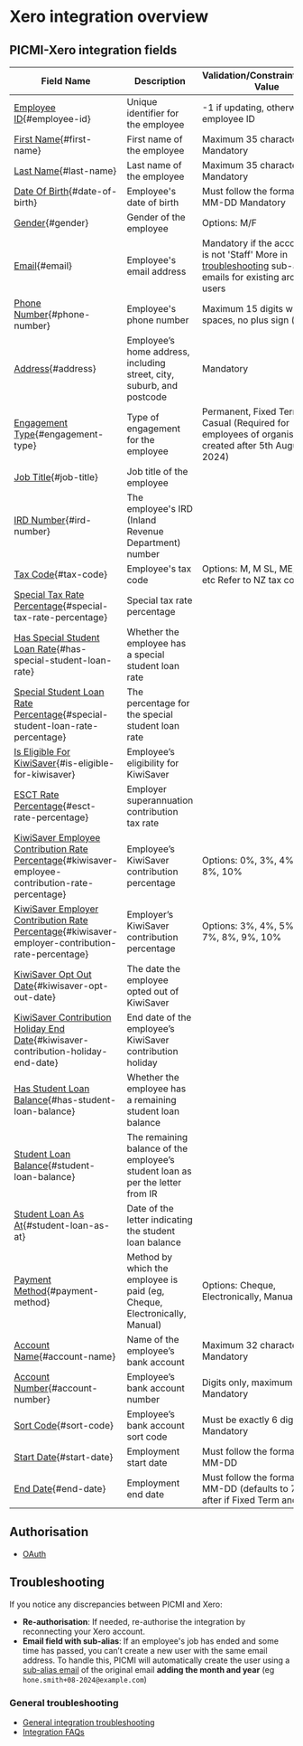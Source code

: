 # Xero integration overview

## PICMI-Xero integration fields

| Field Name                                                                                                                                            | Description                                                                    | Validation/Constraint/Default Value                                                                                                   | Source                    |
|-------------------------------------------------------------------------------------------------------------------------------------------------------|--------------------------------------------------------------------------------|---------------------------------------------------------------------------------------------------------------------------------------|---------------------------|
| [Employee ID](#employee-id){#employee-id}                                                                                                             | Unique identifier for the employee                                             | -1 if updating, otherwise uses employee ID                                                                                            | Integration Configuration |
| [First Name](#first-name){#first-name}                                                                                                                | First name of the employee                                                     | Maximum 35 characters Mandatory                                                                                                       | Personal Information      |
| [Last Name](#last-name){#last-name}                                                                                                                   | Last name of the employee                                                      | Maximum 35 characters Mandatory                                                                                                       | Personal Information      |
| [Date Of Birth](#date-of-birth){#date-of-birth}                                                                                                       | Employee's date of birth                                                       | Must follow the format YYYY-MM-DD Mandatory                                                                                           | Job                       |
| [Gender](#gender){#gender}                                                                                                                            | Gender of the employee                                                         | Options: M/F                                                                                                                          | Personal Information      |
| [Email](#email){#email}                                                                                                                               | Employee's email address                                                       | Mandatory if the account type is not 'Staff' More in [troubleshooting](#troubleshooting) sub-alias emails for existing archived users | Job                       |
| [Phone Number](#phone-number){#phone-number}                                                                                                          | Employee's phone number                                                        | Maximum 15 digits with single spaces, no plus sign (+)                                                                                | Personal Information      |
| [Address](#address){#address}                                                                                                                         | Employee’s home address, including street, city, suburb, and postcode          | Mandatory                                                                                                                             | Personal Information      |
| [Engagement Type](#engagement-type){#engagement-type}                                                                                                 | Type of engagement for the employee                                            | Permanent, Fixed Term, Casual (Required for employees of organisations created after 5th August 2024)                                 | Integration Configuration |
| [Job Title](#job-title){#job-title}                                                                                                                   | Job title of the employee                                                      |                                                                                                                                       | Job                       |
| [IRD Number](#ird-number){#ird-number}                                                                                                                | The employee's IRD (Inland Revenue Department) number                          |                                                                                                                                       | Personal Information      |
| [Tax Code](#tax-code){#tax-code}                                                                                                                      | Employee's tax code                                                            | Options: M, M SL, ME, ME SL, etc Refer to NZ tax codes                                                                                | Personal Information      |
| [Special Tax Rate Percentage](#special-tax-rate-percentage){#special-tax-rate-percentage}                                                             | Special tax rate percentage                                                    |                                                                                                                                       | Personal Information      |
| [Has Special Student Loan Rate](#has-special-student-loan-rate){#has-special-student-loan-rate}                                                       | Whether the employee has a special student loan rate                           |                                                                                                                                       | Personal Information      |
| [Special Student Loan Rate Percentage](#special-student-loan-rate-percentage){#special-student-loan-rate-percentage}                                  | The percentage for the special student loan rate                               |                                                                                                                                       | Personal Information      |
| [Is Eligible For KiwiSaver](#is-eligible-for-kiwisaver){#is-eligible-for-kiwisaver}                                                                   | Employee’s eligibility for KiwiSaver                                           |                                                                                                                                       | Job                       |
| [ESCT Rate Percentage](#esct-rate-percentage){#esct-rate-percentage}                                                                                  | Employer superannuation contribution tax rate                                  |                                                                                                                                       | Job                       |
| [KiwiSaver Employee Contribution Rate Percentage](#kiwisaver-employee-contribution-rate-percentage){#kiwisaver-employee-contribution-rate-percentage} | Employee’s KiwiSaver contribution percentage                                   | Options: 0%, 3%, 4%, 6%, 8%, 10%                                                                                                      | Personal Information      |
| [KiwiSaver Employer Contribution Rate Percentage](#kiwisaver-employer-contribution-rate-percentage){#kiwisaver-employer-contribution-rate-percentage} | Employer’s KiwiSaver contribution percentage                                   | Options: 3%, 4%, 5%, 6%, 7%, 8%, 9%, 10%                                                                                              | Integration Configuration |
| [KiwiSaver Opt Out Date](#kiwisaver-opt-out-date){#kiwisaver-opt-out-date}                                                                            | The date the employee opted out of KiwiSaver                                   |                                                                                                                                       | Job                       |
| [KiwiSaver Contribution Holiday End Date](#kiwisaver-contribution-holiday-end-date){#kiwisaver-contribution-holiday-end-date}                         | End date of the employee’s KiwiSaver contribution holiday                      |                                                                                                                                       | Job                       |
| [Has Student Loan Balance](#has-student-loan-balance){#has-student-loan-balance}                                                                      | Whether the employee has a remaining student loan balance                      |                                                                                                                                       | Personal Information      |
| [Student Loan Balance](#student-loan-balance){#student-loan-balance}                                                                                  | The remaining balance of the employee’s student loan as per the letter from IR |                                                                                                                                       | Personal Information      |
| [Student Loan As At](#student-loan-as-at){#student-loan-as-at}                                                                                        | Date of the letter indicating the student loan balance                         |                                                                                                                                       | Personal Information      |
| [Payment Method](#payment-method){#payment-method}                                                                                                    | Method by which the employee is paid (eg, Cheque, Electronically, Manual)      | Options: Cheque, Electronically, Manual                                                                                               | Integration Configuration |
| [Account Name](#account-name){#account-name}                                                                                                          | Name of the employee’s bank account                                            | Maximum 32 characters Mandatory                                                                                                       | Personal Information      |
| [Account Number](#account-number){#account-number}                                                                                                    | Employee’s bank account number                                                 | Digits only, maximum 8 digits Mandatory                                                                                               | Personal Information      |
| [Sort Code](#sort-code){#sort-code}                                                                                                                   | Employee’s bank account sort code                                              | Must be exactly 6 digits Mandatory                                                                                                    | Personal Information      |
| [Start Date](#start-date){#start-date}                                                                                                                | Employment start date                                                          | Must follow the format YYYY-MM-DD                                                                                                     | Job                       |
| [End Date](#end-date){#end-date}                                                                                                                      | Employment end date                                                            | Must follow the format YYYY-MM-DD (defaults to 7 days after if Fixed Term and empty)                                                  | Job                       |

## Authorisation

* [OAuth](integrations.md#different-ways-to-authorise-picmi-to-transfer-data)

## Troubleshooting

If you notice any discrepancies between PICMI and Xero:

- **Re-authorisation**: If needed, re-authorise the integration by reconnecting your Xero account.
- **Email field with sub-alias**: If an employee's job has ended and some time has passed, you can’t create a new user
  with the same email
  address. To handle this, PICMI will automatically create the user using a [sub-alias email](../faqs#emails) of the
  original email **adding the month and year** (eg `hone.smith+08-2024@example.com`)

<explanation>

### General troubleshooting

- [General integration troubleshooting](integrations#troubleshooting)
- [Integration FAQs](../faqs#integrations)

</explanation>
